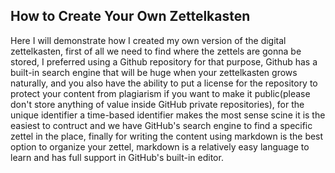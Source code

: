 ## How to Create Your Own Zettelkasten

Here I will demonstrate how I created my own version of the digital zettelkasten, first of
all we need to find where the zettels are gonna be stored, I preferred using a Github repository
for that purpose, Github has a built-in search engine that will be huge when your zettelkasten
grows naturally, and you also have the ability to put a license for the repository to protect
your content from plagiarism if you want to make it public(please don't store anything of value inside GitHub
private repositories), for the unique identifier a time-based identifier makes the most sense scine 
it is the easiest to contruct and we have GitHub's search engine to find a specific zettel in the
place, finally for writing the content using markdown is the best option to organize your zettel,
markdown is a relatively easy language to learn and has full support in GitHub's built-in editor.
